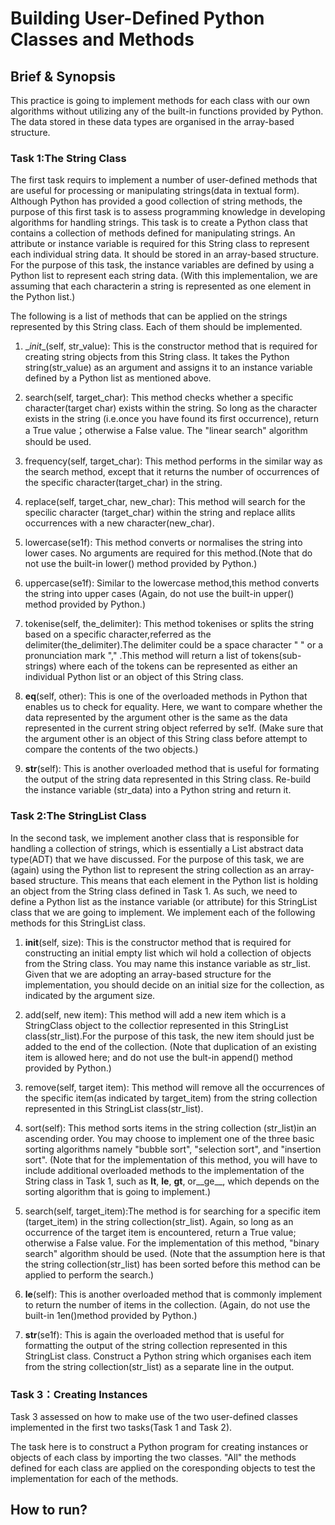 # Building User-Defined Python Classes and Methods
## Brief & Synopsis
This practice is going to implement methods for each class with our own algorithms without utilizing
 any of the built-in functions provided by Python. The data stored in these data types are
 organised in the array-based structure.

### Task 1:The String Class
The first task requirs to implement a number of user-defined methods that are
useful for processing or manipulating strings(data in textual form). Although Python has provided a good
collection of string methods, the purpose of this first task is to assess programming knowledge 
in developing algorithms for handling strings.
This task is to create a Python class that contains a collection of methods defined for manipulating strings. An
attribute or instance variable is required for this String class to represent each individual string data. It should be
stored in an array-based structure. For the purpose of this task, the instance variables are defined by using
a Python list to represent each string data. (With this implementalion, we are assuming that each characterin a
string is represented as one element in the Python list.)


The following is a list of methods that can be applied on the strings represented by this String class. Each of them should
be implemented. 

1. \__init__(self, str_value): This is the constructor method that is required for creating string objects
from this String class. It takes the Python string(str_value) as an argument and assigns it to an instance
variable defined by a Python list as mentioned above.

2. search(self, target_char): This method checks whether a specific character(target char) exists
within the string. So long as the character exists in the string (i.e.once you have found its first occurrence), return
a True value；otherwise a False value. The "linear search" algorithm should be used.

3. frequency(self, target_char): This method performs in the similar way as the search method, except
that it returns the number of occurrences of the specific character(target_char) in the string.


4. replace(self, target_char, new_char): This method will search for the specilic character 
(target_char) within the string and replace allits occurrences with a new character(new_char).

5. lowercase(se1f): This method converts or normalises the string into lower cases. No arguments are required for 
this method.(Note that do not use the built-in lower() method provided by Python.)

6. uppercase(se1f): Similar to the lowercase method,this method converts the string into upper cases
(Again, do not use the built-in upper() method provided by Python.)

7. tokenise(self, the_delimiter): This method tokenises or splits the string based on a specific
character,referred as the delimiter(the_delimiter).The delimiter could be a space character " " or a
pronunciation mark "," .This method will return a list of tokens(sub-strings) where each of the tokens can be
represented as either an individual Python list or an object of this String class.

8. __eq__(self, other): This is one of the overloaded methods in Python that enables us to check for
equality. Here, we want to compare whether the data represented by the argument other is the same as the data
represented in the current string object referred by se1f. (Make sure that the argument
other is an object of this String class before attempt to compare the contents of the two objects.)

9. __str__(self): This is another overloaded method that is useful for formating the output of the string data
represented in this String class. Re-build the instance variable (str_data) into a Python string and return it.


### Task 2:The StringList Class

In the second task, we implement another class that is responsible for handling a collection of
strings, which is essentially a List abstract data type(ADT) that we have discussed. For the purpose of this task,
we are (again) using the Python list to represent the string collection as an array-based structure. This means that
each element in the Python list is holding an object from the String class defined in Task 1. As such, we need to
define a Python list as the instance variable (or attribute) for this StringList class that we are going to implement.
We implement each of the following methods for this StringList class. 

1. __init__(self, size): This is the constructor method that is required for constructing an initial empty list
which wil hold a collection of objects from the String class. You may name this instance variable as 
str_list. Given that we are adopting an array-based structure for the implementation, you should decide on an
initial size for the collection, as indicated by the argument size.

2. add(self, new item): This method will add a new item which is a StringClass object to the collectior
represented in this StringList class(str_list).For the purpose of this task, the new item should just be added to
the end of the collection. (Note that duplication of an existing item is allowed here; and do not 
use the bult-in append() method provided by Python.)

3. remove(self, target item): This method will remove all the occurrences of the specific item(as
indicated by target_item) from the string collection represented in this StringList class(str_list).

4. sort(self): This method sorts items in the string collection (str_list)in an ascending order. You may
choose to implement one of the three basic sorting algorithms namely "bubble sort",
"selection sort", and "insertion sort". (Note that for the implementation of this method, you will have to include
additional overloaded methods to the implementation of the String class in Task 1, such as __lt__, __le__,
__gt__, or__ge__, which depends on the sorting algorithm that is going to implement.)

5. search(self, target_item):The method is for searching for a specific item (target_item) in the string
collection(str_list). Again, so long as an occurrence of the target item is encountered, return a True value;
otherwise a False value. For the implementation of this method, "binary search" algorithm should be used. 
(Note that the assumption here is that the string collection(str_list) has been sorted before this method can be 
applied to perform the search.)

6. __le__(self): This is another overloaded method that is commonly implement to return the number of 
items in the collection. (Again, do not use the built-in 1en()method provided by Python.)

7. __str__(se1f): This is again the overloaded method that is useful for formatting the output of the string
collection represented in this StringList class. Construct a Python string which organises each item from the string
collection(str_list) as a separate line in the output.


### Task 3：Creating Instances

Task 3 assessed on how to make use of the two user-defined classes
implemented in the first two tasks(Task 1 and Task 2).

The task here is to construct a Python program for creating instances or objects of each class by importing the
two classes. "All" the methods defined for each class are applied on the coresponding objects to
test the implementation for each of the methods. 

## How to run?




